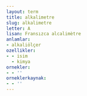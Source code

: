 ```yaml
---
layout: term
title: alkalimetre
slug: alkalimetre
letter: A
lisan: Fransızca alcalimètre
anlamlar:
- alkaliölçer
ozellikler:
- - isim
  - kimya
ornekler:
- - ''
orneklerkaynak:
- - ''
---
```

